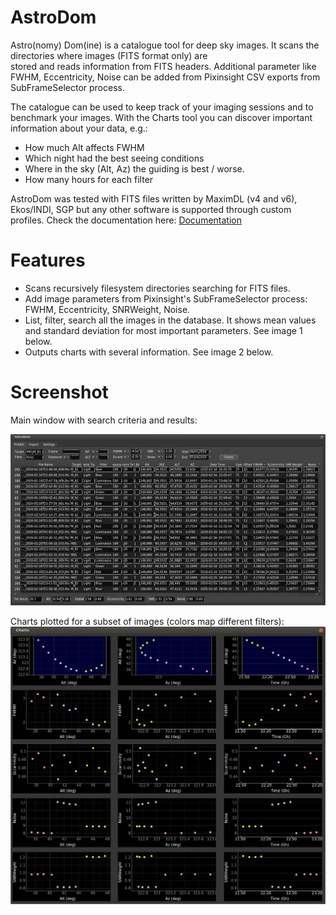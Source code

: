 # AstroDom
Astro(nomy) Dom(ine) is a catalogue tool for deep sky images. It scans the directories where images (FITS format only) are  
stored and reads information from FITS headers. 
Additional parameter like FWHM, Eccentricity, Noise can be added from Pixinsight CSV exports from SubFrameSelector process.

The catalogue can be used to keep track of your imaging sessions and to benchmark your images.
With the Charts tool you can discover important information about your data, e.g.:
- How much Alt affects FWHM
- Which night had the best seeing conditions
- Where in the sky (Alt, Az) the guiding is best / worse.
-   How many hours for each filter

AstroDom was tested with FITS files written by MaximDL (v4 and v6), Ekos/INDI, SGP but any other software is supported through custom profiles.
Check the documentation here: [Documentation](/docs/index.md)

# Features
- Scans recursively filesystem directories searching for FITS files.
- Add image parameters from Pixinsight's SubFrameSelector process: FWHM, Eccentricity, SNRWeight, Noise.
- List, filter, search all the images in the database. It shows mean values and standard deviation for most important parameters. See image 1 below.
- Outputs charts with several information. See image 2 below.

# Screenshot
Main window with search criteria and results:

![image 1](/docs/test.gif?raw=true)

Charts plotted for a subset of images (colors map different filters):
![image 2](/docs/ADcharts.png?raw=true)

